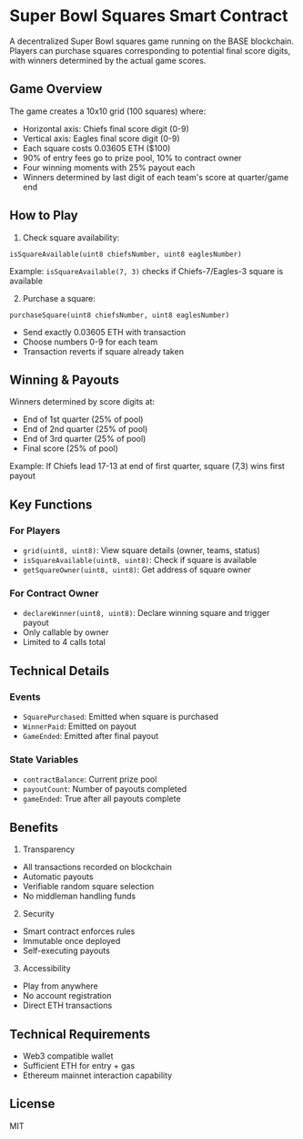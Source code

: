 # Super Bowl Squares Smart Contract

A decentralized Super Bowl squares game running on the BASE blockchain. Players can purchase squares corresponding to potential final score digits, with winners determined by the actual game scores.

## Game Overview

The game creates a 10x10 grid (100 squares) where:
- Horizontal axis: Chiefs final score digit (0-9)
- Vertical axis: Eagles final score digit (0-9)
- Each square costs 0.03605 ETH ($100)
- 90% of entry fees go to prize pool, 10% to contract owner
- Four winning moments with 25% payout each
- Winners determined by last digit of each team's score at quarter/game end

## How to Play

1. Check square availability:
```solidity
isSquareAvailable(uint8 chiefsNumber, uint8 eaglesNumber)
```
Example: `isSquareAvailable(7, 3)` checks if Chiefs-7/Eagles-3 square is available

2. Purchase a square:
```solidity
purchaseSquare(uint8 chiefsNumber, uint8 eaglesNumber)
```
- Send exactly 0.03605 ETH with transaction
- Choose numbers 0-9 for each team
- Transaction reverts if square already taken

## Winning & Payouts

Winners determined by score digits at:
- End of 1st quarter (25% of pool)
- End of 2nd quarter (25% of pool)
- End of 3rd quarter (25% of pool)
- Final score (25% of pool)

Example: If Chiefs lead 17-13 at end of first quarter, square (7,3) wins first payout

## Key Functions

### For Players
- `grid(uint8, uint8)`: View square details (owner, teams, status)
- `isSquareAvailable(uint8, uint8)`: Check if square is available
- `getSquareOwner(uint8, uint8)`: Get address of square owner

### For Contract Owner
- `declareWinner(uint8, uint8)`: Declare winning square and trigger payout
- Only callable by owner
- Limited to 4 calls total

## Technical Details

### Events
- `SquarePurchased`: Emitted when square is purchased
- `WinnerPaid`: Emitted on payout
- `GameEnded`: Emitted after final payout

### State Variables
- `contractBalance`: Current prize pool
- `payoutCount`: Number of payouts completed
- `gameEnded`: True after all payouts complete

## Benefits

1. Transparency
- All transactions recorded on blockchain
- Automatic payouts
- Verifiable random square selection
- No middleman handling funds

2. Security
- Smart contract enforces rules
- Immutable once deployed
- Self-executing payouts

3. Accessibility
- Play from anywhere
- No account registration
- Direct ETH transactions

## Technical Requirements

- Web3 compatible wallet
- Sufficient ETH for entry + gas
- Ethereum mainnet interaction capability

## License
MIT
